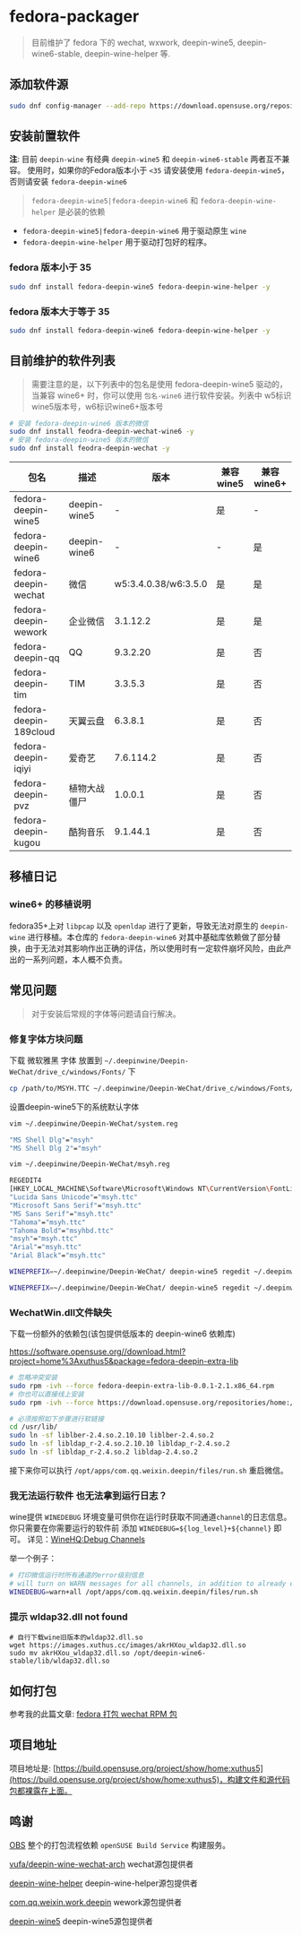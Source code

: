 # fedora-packager

> 目前维护了 fedora 下的 wechat, wxwork, deepin-wine5, deepin-wine6-stable, deepin-wine-helper 等.

## 添加软件源

```bash
sudo dnf config-manager --add-repo https://download.opensuse.org/repositories/home:xuthus5/Fedora_$(rpm -E %fedora)/home:xuthus5.repo
```

## 安装前置软件

**注**: 目前 `deepin-wine` 有经典 `deepin-wine5` 和 `deepin-wine6-stable` 两者互不兼容。 使用时，如果你的Fedora版本小于 `<35` 请安装使用 `fedora-deepin-wine5`，否则请安装 `fedora-deepin-wine6`

> `fedora-deepin-wine5|fedora-deepin-wine6` 和 `fedora-deepin-wine-helper` 是必装的依赖

- `fedora-deepin-wine5|fedora-deepin-wine6` 用于驱动原生 `wine`
- `fedora-deepin-wine-helper` 用于驱动打包好的程序。

### fedora 版本小于 35

```bash
sudo dnf install fedora-deepin-wine5 fedora-deepin-wine-helper -y
```

### fedora 版本大于等于 35

```bash
sudo dnf install fedora-deepin-wine6 fedora-deepin-wine-helper -y
```

## 目前维护的软件列表

> 需要注意的是，以下列表中的包名是使用 fedora-deepin-wine5 驱动的，当兼容 wine6+ 时，你可以使用 `包名-wine6` 进行软件安装。列表中 w5标识wine5版本号，w6标识wine6+版本号

```bash
# 安装 fedora-deepin-wine6 版本的微信
sudo dnf install feodra-deepin-wechat-wine6 -y
# 安装 fedora-deepin-wine5 版本的微信
sudo dnf install feodra-deepin-wechat -y
```

| 包名                     | 描述           | 版本                   | 兼容wine5 | 兼容wine6+ |
| ---------------------- | ------------ | -------------------- | ------- | -------- |
| fedora-deepin-wine5    | deepin-wine5 | -                    | 是       | -        |
| fedora-deepin-wine6    | deepin-wine6 | -                    | -       | 是        |
| fedora-deepin-wechat   | 微信           | w5:3.4.0.38/w6:3.5.0 | 是       | 是        |
| fedora-deepin-wework   | 企业微信         | 3.1.12.2             | 是       | 是        |
| fedora-deepin-qq       | QQ           | 9.3.2.20             | 是       | 否        |
| fedora-deepin-tim      | TIM          | 3.3.5.3              | 是       | 否        |
| fedora-deepin-189cloud | 天翼云盘         | 6.3.8.1              | 是       | 否        |
| fedora-deepin-iqiyi    | 爱奇艺          | 7.6.114.2            | 是       | 否        |
| fedora-deepin-pvz      | 植物大战僵尸       | 1.0.0.1              | 是       | 否        |
| fedora-deepin-kugou    | 酷狗音乐         | 9.1.44.1             | 是       | 否        |

## 移植日记

### wine6+ 的移植说明

fedora35+上对 `libpcap` 以及 `openldap` 进行了更新，导致无法对原生的 `deepin-wine` 进行移植。本仓库的 `fedora-deepin-wine6` 对其中基础库依赖做了部分替换，由于无法对其影响作出正确的评估，所以使用时有一定软件崩坏风险，由此产出的一系列问题，本人概不负责。

## 常见问题

> 对于安装后常规的字体等问题请自行解决。

### 修复字体方块问题

下载 微软雅黑 字体 放置到 `~/.deepinwine/Deepin-WeChat/drive_c/windows/Fonts/` 下

```bash
cp /path/to/MSYH.TTC ~/.deepinwine/Deepin-WeChat/drive_c/windows/Fonts/msyh.ttc
```

设置deepin-wine5下的系统默认字体

```bash
vim ~/.deepinwine/Deepin-WeChat/system.reg

"MS Shell Dlg"="msyh"
"MS Shell Dlg 2"="msyh"

vim ~/.deepinwine/Deepin-WeChat/msyh.reg

REGEDIT4
[HKEY_LOCAL_MACHINE\Software\Microsoft\Windows NT\CurrentVersion\FontLink\SystemLink]
"Lucida Sans Unicode"="msyh.ttc"
"Microsoft Sans Serif"="msyh.ttc"
"MS Sans Serif"="msyh.ttc"
"Tahoma"="msyh.ttc"
"Tahoma Bold"="msyhbd.ttc"
"msyh"="msyh.ttc"
"Arial"="msyh.ttc"
"Arial Black"="msyh.ttc"
```

```bash
WINEPREFIX=~/.deepinwine/Deepin-WeChat/ deepin-wine5 regedit ~/.deepinwine/Deepin-WeChat/system.reg

WINEPREFIX=~/.deepinwine/Deepin-WeChat/ deepin-wine5 regedit ~/.deepinwine/Deepin-WeChat/msyh.reg
```

### WechatWin.dll文件缺失

下载一份额外的依赖包(该包提供低版本的 deepin-wine6 依赖库)

https://software.opensuse.org//download.html?project=home%3Axuthus5&package=fedora-deepin-extra-lib

```bash
# 忽略冲突安装
sudo rpm -ivh --force fedora-deepin-extra-lib-0.0.1-2.1.x86_64.rpm
# 你也可以直接线上安装
sudo rpm -ivh --force https://download.opensuse.org/repositories/home:/xuthus5/Fedora_$(rpm -E %fedora)/x86_64/fedora-deepin-extra-lib-0.0.1-4.1.x86_64.rpm

# 必须按照如下步骤进行软链接
cd /usr/lib/
sudo ln -sf liblber-2.4.so.2.10.10 liblber-2.4.so.2
sudo ln -sf libldap_r-2.4.so.2.10.10 libldap_r-2.4.so.2
sudo ln -sf libldap_r-2.4.so.2 libldap-2.4.so.2
```

接下来你可以执行 `/opt/apps/com.qq.weixin.deepin/files/run.sh` 重启微信。

### 我无法运行软件 也无法拿到运行日志？

wine提供 `WINEDEBUG` 环境变量可供你在运行时获取不同通道`channel`的日志信息。
你只需要在你需要运行的软件前 添加 `WINEDEBUG=${log_level}+${channel}` 即可。
详见：[WineHQ:Debug Channels](https://wiki.winehq.org/Debug_Channels)

举一个例子：

```bash
# 打印微信运行时所有通道的error级别信息
# will turn on WARN messages for all channels, in addition to already enabled ERR and FIXME messages.
WINEDEBUG=warn+all /opt/apps/com.qq.weixin.deepin/files/run.sh
```

### 提示 wldap32.dll not found

```bsh
# 自行下载wine旧版本的wldap32.dll.so 
wget https://images.xuthus.cc/images/akrHXou_wldap32.dll.so
sudo mv akrHXou_wldap32.dll.so /opt/deepin-wine6-stable/lib/wldap32.dll.so
```

## 如何打包

参考我的此篇文章: [fedora 打包 wechat RPM 包](https://xuthus.cc/linux/fedora-packaged-wechat-rpm.html)

## 项目地址

项目地址是: [https://build.opensuse.org/project/show/home:xuthus5](https://build.opensuse.org/project/show/home:xuthus5)，构建文件和源代码包都裸露在上面。

## 鸣谢

[OBS](https://build.opensuse.org/) 整个的打包流程依赖 `openSUSE Build Service` 构建服务。

[vufa/deepin-wine-wechat-arch](https://github.com/vufa/deepin-wine-wechat-arch) wechat源包提供者

[deepin-wine-helper](https://aur.archlinux.org/packages/deepin-wine-helper/) deepin-wine-helper源包提供者

[com.qq.weixin.work.deepin](https://aur.archlinux.org/packages/com.qq.weixin.work.deepin/) wework源包提供者

[deepin-wine5](https://aur.archlinux.org/packages/deepin-wine5/) deepin-wine5源包提供者
